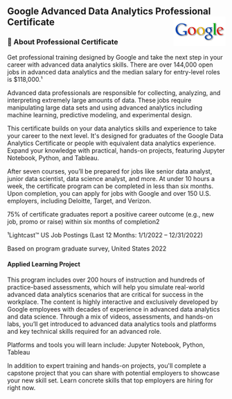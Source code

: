 
## Google Advanced Data Analytics Professional Certificate <img src="/Lakshmi Kadali Certificates/google logo.png" align="right" width="120" />

### 📍 About Professional Certificate


Get professional training designed by Google and take the next step in your career with advanced data analytics skills. There are over 144,000 open jobs in advanced data analytics and the median salary for entry-level roles is $118,000.¹

Advanced data professionals are responsible for collecting, analyzing, and interpreting extremely large amounts of data. These jobs require manipulating large data sets and using advanced analytics including machine learning, predictive modeling, and experimental design.

This certificate builds on your data analytics skills and experience to take your career to the next level. It's designed for graduates of the Google Data Analytics Certificate or people with equivalent data analytics experience. Expand your knowledge with practical, hands-on projects, featuring Jupyter Notebook, Python, and Tableau.

After seven courses, you’ll be prepared for jobs like senior data analyst, junior data scientist, data science analyst, and more. At under 10 hours a week, the certificate program can be completed in less than six months. Upon completion, you can apply for jobs with Google and over 150 U.S. employers, including Deloitte, Target, and Verizon.

75% of certificate graduates report a positive career outcome (e.g., new job, promo or raise) within six months of completion2

¹Lightcast™ US Job Postings (Last 12 Months: 1/1/2022 – 12/31/2022)

Based on program graduate survey, United States 2022

#### Applied Learning Project

This program includes over 200 hours of instruction and hundreds of practice-based assessments, which will help you simulate real-world advanced data analytics scenarios that are critical for success in the workplace. The content is highly interactive and exclusively developed by Google employees with decades of experience in advanced data analytics and data science. Through a mix of videos, assessments, and hands-on labs, you’ll get introduced to advanced data analytics tools and platforms and key technical skills required for an advanced role.

Platforms and tools you will learn include: Jupyter Notebook, Python, Tableau

In addition to expert training and hands-on projects, you'll complete a capstone project that you can share with potential employers to showcase your new skill set. Learn concrete skills that top employers are hiring for right now.
